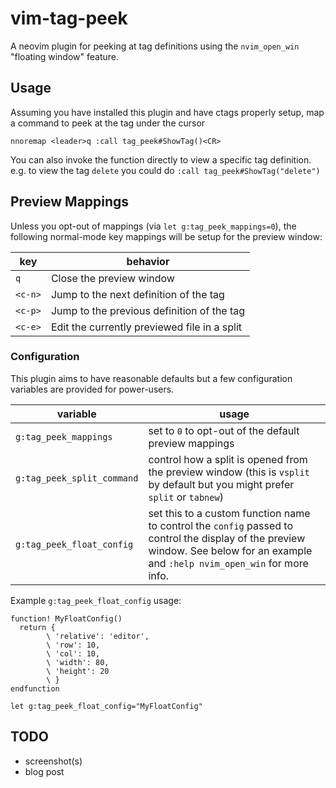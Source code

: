 # vim-tag-peek

A neovim plugin for peeking at tag definitions using the `nvim_open_win` "floating window" feature.

## Usage

Assuming you have installed this plugin and have ctags properly setup, map a command to peek at the tag under the cursor

```
nnoremap <leader>q :call tag_peek#ShowTag()<CR>
```

You can also invoke the function directly to view a specific tag definition. e.g. to view the tag `delete` you could do `:call tag_peek#ShowTag("delete")`

## Preview Mappings

Unless you opt-out of mappings (via `let g:tag_peek_mappings=0`), the following normal-mode key mappings will be setup for the preview window:

| key     | behavior                                     |
|---------|----------------------------------------------|
| `q`     | Close the preview window                     |
| `<c-n>` | Jump to the next definition of the tag       |
| `<c-p>` | Jump to the previous definition of the tag   |
| `<c-e>` | Edit the currently previewed file in a split |

### Configuration

This plugin aims to have reasonable defaults but a few configuration variables are provided for power-users.

| variable                   | usage                                                                                                                                                                               |
|----------------------------|-------------------------------------------------------------------------------------------------------------------------------------------------------------------------------------|
| `g:tag_peek_mappings`      | set to `0` to opt-out of the default preview mappings                                                                                                                               |
| `g:tag_peek_split_command` | control how a split is opened from the preview window (this is `vsplit` by default but you might prefer `split` or `tabnew`)                                                        |
| `g:tag_peek_float_config`  | set this to a custom function name to control the `config` passed to control the display of the preview window. See below for an example and `:help nvim_open_win` for more info. |

Example `g:tag_peek_float_config` usage:

```vim
function! MyFloatConfig()
  return {
        \ 'relative': 'editor',
        \ 'row': 10,
        \ 'col': 10,
        \ 'width': 80,
        \ 'height': 20
        \ }
endfunction

let g:tag_peek_float_config="MyFloatConfig"
```

## TODO

- screenshot(s)
- blog post
